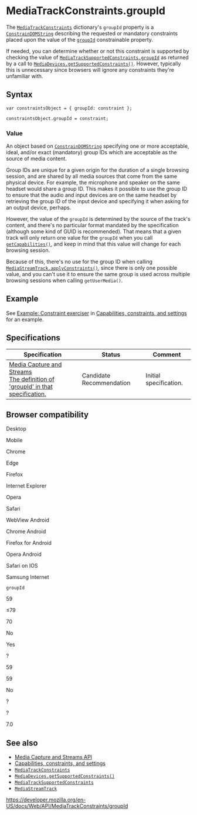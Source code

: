 # MediaTrackConstraints.groupId

The [`MediaTrackConstraints`](../mediatrackconstraints) dictionary's `groupId` property is a [`ConstrainDOMString`](../constraindomstring) describing the requested or mandatory constraints placed upon the value of the [`groupId`](../mediatracksettings/groupid) constrainable property.

If needed, you can determine whether or not this constraint is supported by checking the value of [`MediaTrackSupportedConstraints.groupId`](../mediatracksupportedconstraints/groupid) as returned by a call to [`MediaDevices.getSupportedConstraints()`](../mediadevices/getsupportedconstraints). However, typically this is unnecessary since browsers will ignore any constraints they're unfamiliar with.

## Syntax

    var constraintsObject = { groupId: constraint };

    constraintsObject.groupId = constraint;

### Value

An object based on [`ConstrainDOMString`](../constraindomstring) specifying one or more acceptable, ideal, and/or exact (mandatory) group IDs which are acceptable as the source of media content.

Group IDs are unique for a given origin for the duration of a single browsing session, and are shared by all media sources that come from the same physical device. For example, the microphone and speaker on the same headset would share a group ID. This makes it possible to use the group ID to ensure that the audio and input devices are on the same headset by retrieving the group ID of the input device and specifying it when asking for an output device, perhaps.

However, the value of the `groupId` is determined by the source of the track's content, and there's no particular format mandated by the specification (although some kind of GUID is recommended). That means that a given track will only return one value for the `groupId` when you call [`getCapabilities()`](../mediastreamtrack/getcapabilities), and keep in mind that this value will change for each browsing session.

Because of this, there's no use for the group ID when calling [`MediaStreamTrack.applyConstraints()`](../mediastreamtrack/applyconstraints), since there is only one possible value, and you can't use it to ensure the same group is used across multiple browsing sessions when calling `getUserMedia()`.

## Example

See [Example: Constraint exerciser](#) in [Capabilities, constraints, and settings](../media_streams_api/constraints) for an example.

## Specifications

<table><thead><tr class="header"><th>Specification</th><th>Status</th><th>Comment</th></tr></thead><tbody><tr class="odd"><td><a href="https://w3c.github.io/mediacapture-main/#dom-mediatrackconstraintset-groupid">Media Capture and Streams<br />
<span class="small">The definition of 'groupId' in that specification.</span></a></td><td><span class="spec-cr">Candidate Recommendation</span></td><td>Initial specification.</td></tr></tbody></table>

## Browser compatibility

Desktop

Mobile

Chrome

Edge

Firefox

Internet Explorer

Opera

Safari

WebView Android

Chrome Android

Firefox for Android

Opera Android

Safari on IOS

Samsung Internet

`groupId`

59

≤79

70

No

Yes

?

59

59

No

?

?

7.0

## See also

- [Media Capture and Streams API](../media_streams_api)
- [Capabilities, constraints, and settings](../media_streams_api/constraints)
- [`MediaTrackConstraints`](../mediatrackconstraints)
- [`MediaDevices.getSupportedConstraints()`](../mediadevices/getsupportedconstraints)
- [`MediaTrackSupportedConstraints`](../mediatracksupportedconstraints)
- [`MediaStreamTrack`](../mediastreamtrack)

<a href="https://developer.mozilla.org/en-US/docs/Web/API/MediaTrackConstraints/groupId" class="_attribution-link">https://developer.mozilla.org/en-US/docs/Web/API/MediaTrackConstraints/groupId</a>

